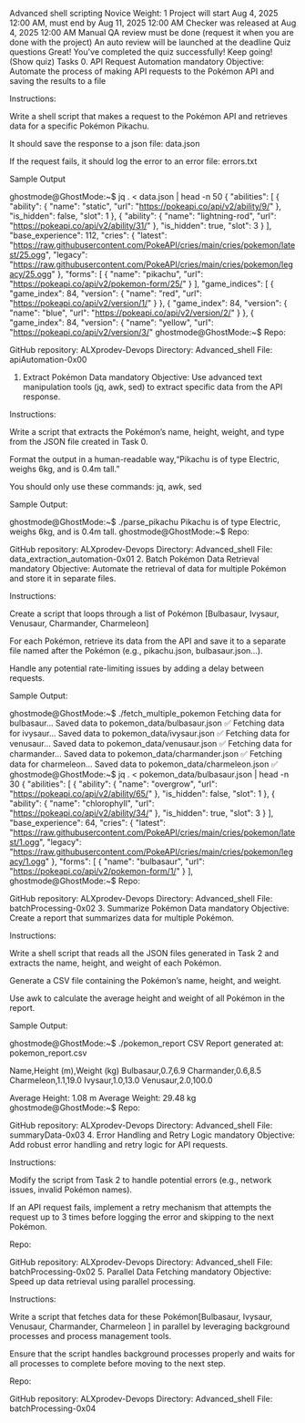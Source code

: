 Advanced shell scripting
 Novice
 Weight: 1
 Project will start Aug 4, 2025 12:00 AM, must end by Aug 11, 2025 12:00 AM
 Checker was released at Aug 4, 2025 12:00 AM
 Manual QA review must be done (request it when you are done with the project)
 An auto review will be launched at the deadline
Quiz questions
Great! You've completed the quiz successfully! Keep going! (Show quiz)
Tasks
0. API Request Automation
mandatory
Objective: Automate the process of making API requests to the Pokémon API and saving the results to a file

Instructions:

Write a shell script that makes a request to the Pokémon API and retrieves data for a specific Pokémon Pikachu.

It should save the response to a json file: data.json

If the request fails, it should log the error to an error file: errors.txt

Sample Output

ghostmode@GhostMode:~$ jq . < data.json | head -n 50
{
  "abilities": [
    {
      "ability": {
        "name": "static",
        "url": "https://pokeapi.co/api/v2/ability/9/"
      },
      "is_hidden": false,
      "slot": 1
    },
    {
      "ability": {
        "name": "lightning-rod",
        "url": "https://pokeapi.co/api/v2/ability/31/"
      },
      "is_hidden": true,
      "slot": 3
    }
  ],
  "base_experience": 112,
  "cries": {
    "latest": "https://raw.githubusercontent.com/PokeAPI/cries/main/cries/pokemon/latest/25.ogg",
    "legacy": "https://raw.githubusercontent.com/PokeAPI/cries/main/cries/pokemon/legacy/25.ogg"
  },
  "forms": [
    {
      "name": "pikachu",
      "url": "https://pokeapi.co/api/v2/pokemon-form/25/"
    }
  ],
  "game_indices": [
    {
      "game_index": 84,
      "version": {
        "name": "red",
        "url": "https://pokeapi.co/api/v2/version/1/"
      }
    },
    {
      "game_index": 84,
      "version": {
        "name": "blue",
        "url": "https://pokeapi.co/api/v2/version/2/"
      }
    },
    {
      "game_index": 84,
      "version": {
        "name": "yellow",
        "url": "https://pokeapi.co/api/v2/version/3/"
ghostmode@GhostMode:~$
Repo:

GitHub repository: ALXprodev-Devops
Directory: Advanced_shell
File: apiAutomation-0x00
1. Extract Pokémon Data
mandatory
Objective: Use advanced text manipulation tools (jq, awk, sed) to extract specific data from the API response.

Instructions:

Write a script that extracts the Pokémon’s name, height, weight, and type from the JSON file created in Task 0.

Format the output in a human-readable way,“Pikachu is of type Electric, weighs 6kg, and is 0.4m tall.”

You should only use these commands: jq, awk, sed

Sample Output:

ghostmode@GhostMode:~$ ./parse_pikachu
Pikachu is of type Electric, weighs 6kg, and is 0.4m tall.
ghostmode@GhostMode:~$
Repo:

GitHub repository: ALXprodev-Devops
Directory: Advanced_shell
File: data_extraction_automation-0x01
2. Batch Pokémon Data Retrieval
mandatory
Objective: Automate the retrieval of data for multiple Pokémon and store it in separate files.

Instructions:

Create a script that loops through a list of Pokémon [Bulbasaur, Ivysaur, Venusaur, Charmander, Charmeleon]

For each Pokémon, retrieve its data from the API and save it to a separate file named after the Pokémon (e.g., pikachu.json, bulbasaur.json…).

Handle any potential rate-limiting issues by adding a delay between requests.

Sample Output:

ghostmode@GhostMode:~$ ./fetch_multiple_pokemon
Fetching data for bulbasaur...
Saved data to pokemon_data/bulbasaur.json ✅
Fetching data for ivysaur...
Saved data to pokemon_data/ivysaur.json ✅
Fetching data for venusaur...
Saved data to pokemon_data/venusaur.json ✅
Fetching data for charmander...
Saved data to pokemon_data/charmander.json ✅
Fetching data for charmeleon...
Saved data to pokemon_data/charmeleon.json ✅
ghostmode@GhostMode:~$ jq . < pokemon_data/bulbasaur.json | head -n 30
{
  "abilities": [
    {
      "ability": {
        "name": "overgrow",
        "url": "https://pokeapi.co/api/v2/ability/65/"
      },
      "is_hidden": false,
      "slot": 1
    },
    {
      "ability": {
        "name": "chlorophyll",
        "url": "https://pokeapi.co/api/v2/ability/34/"
      },
      "is_hidden": true,
      "slot": 3
    }
  ],
  "base_experience": 64,
  "cries": {
    "latest": "https://raw.githubusercontent.com/PokeAPI/cries/main/cries/pokemon/latest/1.ogg",
    "legacy": "https://raw.githubusercontent.com/PokeAPI/cries/main/cries/pokemon/legacy/1.ogg"
  },
  "forms": [
    {
      "name": "bulbasaur",
      "url": "https://pokeapi.co/api/v2/pokemon-form/1/"
    }
  ],
ghostmode@GhostMode:~$
Repo:

GitHub repository: ALXprodev-Devops
Directory: Advanced_shell
File: batchProcessing-0x02
3. Summarize Pokémon Data
mandatory
Objective: Create a report that summarizes data for multiple Pokémon.

Instructions:

Write a shell script that reads all the JSON files generated in Task 2 and extracts the name, height, and weight of each Pokémon.

Generate a CSV file containing the Pokémon’s name, height, and weight.

Use awk to calculate the average height and weight of all Pokémon in the report.

Sample Output:

ghostmode@GhostMode:~$ ./pokemon_report
CSV Report generated at: pokemon_report.csv

Name,Height (m),Weight (kg)
Bulbasaur,0.7,6.9
Charmander,0.6,8.5
Charmeleon,1.1,19.0
Ivysaur,1.0,13.0
Venusaur,2.0,100.0

Average Height: 1.08 m
Average Weight: 29.48 kg
ghostmode@GhostMode:~$
Repo:

GitHub repository: ALXprodev-Devops
Directory: Advanced_shell
File: summaryData-0x03
4. Error Handling and Retry Logic
mandatory
Objective: Add robust error handling and retry logic for API requests.

Instructions:

Modify the script from Task 2 to handle potential errors (e.g., network issues, invalid Pokémon names).

If an API request fails, implement a retry mechanism that attempts the request up to 3 times before logging the error and skipping to the next Pokémon.

Repo:

GitHub repository: ALXprodev-Devops
Directory: Advanced_shell
File: batchProcessing-0x02
5. Parallel Data Fetching
mandatory
Objective: Speed up data retrieval using parallel processing.

Instructions:

Write a script that fetches data for these Pokémon[Bulbasaur, Ivysaur, Venusaur, Charmander, Charmeleon ] in parallel by leveraging background processes and process management tools.

Ensure that the script handles background processes properly and waits for all processes to complete before moving to the next step.

Repo:

GitHub repository: ALXprodev-Devops
Directory: Advanced_shell
File: batchProcessing-0x04